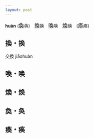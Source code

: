 ```yaml
---
layout: post
---
```


**huàn** (<big>[奐]({{site.url}}{{page.url}}#奐・奂)</big>奂)　<big>[換]({{site.url}}{{page.url}}#換・换)</big>换　<big>[喚]({{site.url}}{{page.url}}#喚・唤)</big>唤　<big>[煥]({{site.url}}{{page.url}}#煥・焕)</big>焕　(<big>[瘓]({{site.url}}{{page.url}}#瘓・痪)</big>痪)

## 換・换

交換 jiāohuàn

## 喚・唤

## 煥・焕

## 奐・奂

## 瘓・痪
